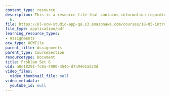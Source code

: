 ```yaml
---
content_type: resource
description: This is a resource file that contains information regarding problem set
  6.
file: https://ol-ocw-studio-app-qa.s3.amazonaws.com/courses/18-05-introduction-to-probability-and-statistics-spring-2014/a0e18291fc8a4900454bd7a94e2a523d_MIT18_05S14_ps6.pdf
file_type: application/pdf
learning_resource_types:
- Assignments
ocw_type: OCWFile
parent_title: Assignments
parent_type: CourseSection
resourcetype: Document
title: Problem Set 6
uid: a0e18291-fc8a-4900-454b-d7a94e2a523d
video_files:
  video_thumbnail_file: null
video_metadata:
  youtube_id: null
---
```


